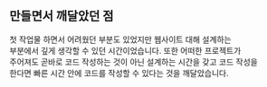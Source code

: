 ## 만들면서 깨달았던 점
첫 작업물 하면서 어려웠던 부분도 있었지만 웹사이트 대해 설계하는<br> 
부분에서 깊게 생각할 수 있던 시간이었습니다. 또한 어떠한 프로젝트가<br> 
주어져도 곧바로 코드 작성하는 것이 아닌 설계하는 시간을 갖고 코드 작성을<br> 
한다면 빠른 시간 안에 코드를 작성할 수 있다는 것을 깨달았습니다.<br>
